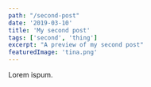 ```yaml
---
path: "/second-post"
date: '2019-03-10'
title: 'My second post'
tags: ['second', 'thing']
excerpt: "A preview of my second post"
featuredImage: 'tina.png'
---
```


Lorem ispum.
